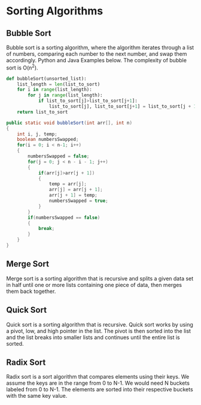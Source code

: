 # Sorting Algorithms

## Bubble Sort
Bubble sort is a sorting algorithm, where the algorithm iterates through a list of numbers, comparing each number to the next number, and swap them accordingly. Python and Java Examples below. The complexity of bubble sort is O(n<sup>2</sup>).
```Python
def bubbleSort(unsorted_list):
    list_length = len(list_to_sort)
    for i in range(list_length):
        for j in range(list_length):
            if list_to_sort[j]>list_to_sort[j+1]:
                list_to_sort[j], list_to_sort[j+1] = list_to_sort[j + 1], list_to_sort[j]
    return list_to_sort

```
```Java
public static void bubbleSort(int arr[], int n)
{
    int i, j, temp;
    boolean numbersSwapped;
    for(i = 0; i < n-1; i++)
    {
        numbersSwapped = false;
        for(j = 0; j < n - i - 1; j++)
        {
            if(arr[j]>arr[j + 1])
            {
                temp = arr[j];
                arr[j] = arr[j + 1];
                arr[j + 1] = temp;
                numbersSwapped = true;
            }
        }
        if(numbersSwapped == false)
        {
            break;
        }
    }
}
```

## Merge Sort
Merge sort is a sorting algorithm that is recursive and splits a given data set in half until one or more lists containing one piece of data, then merges them back together. 

## Quick Sort
Quick sort is a sorting algorithm that is recursive. Quick sort works by using a pivot, low, and high pointer in the list. The pivot is then sorted into the list and the list breaks into smaller lists and continues until the entire list is sorted.

## Radix Sort
Radix sort is a sort algorithm that compares elements using their keys. We assume the keys are in the range from 0 to N-1. We would need N buckets labeled from 0 to N-1. The elements are sorted into their respective buckets with the same key value.


